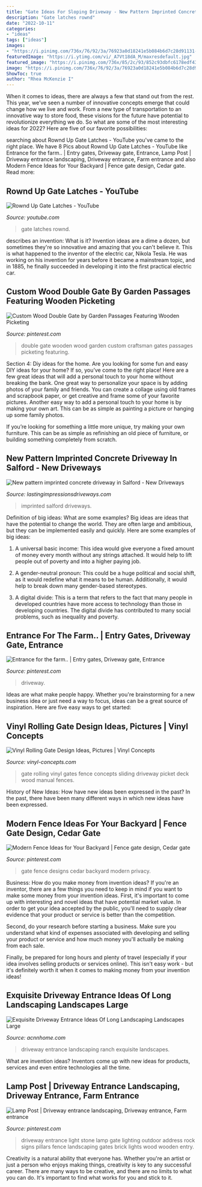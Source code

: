 ```yaml
---
title: "Gate Ideas For Sloping Driveway - New Pattern Imprinted Concrete Driveway In Salford"
description: "Gate latches rownd"
date: "2022-10-11"
categories:
- "ideas"
tags: ["ideas"]
images:
- "https://i.pinimg.com/736x/76/92/3a/76923a0d18241e5b084b6d7c28d91131--entrance.jpg"
featuredImage: "https://i.ytimg.com/vi/_A7Vt18dA_M/maxresdefault.jpg"
featured_image: "https://i.pinimg.com/736x/85/2c/93/852c93dbfc6178edf43653f1e3fae614.jpg"
image: "https://i.pinimg.com/736x/76/92/3a/76923a0d18241e5b084b6d7c28d91131--entrance.jpg"
ShowToc: true
author: "Rhea McKenzie I"
---
```



When it comes to ideas, there are always a few that stand out from the rest. This year, we’ve seen a number of innovative concepts emerge that could change how we live and work. From a new type of transportation to an innovative way to store food, these visions for the future have potential to revolutionize everything we do. So what are some of the most interesting ideas for 2022? Here are five of our favorite possibilities:

	

		
searching about Rownd Up Gate Latches - YouTube you've came to the right place. We have 8 Pics about Rownd Up Gate Latches - YouTube like Entrance for the farm.. | Entry gates, Driveway gate, Entrance, Lamp Post | Driveway entrance landscaping, Driveway entrance, Farm entrance and also Modern Fence Ideas for Your Backyard | Fence gate design, Cedar gate. Read more:
		
    
## Rownd Up Gate Latches - YouTube

<img loading=lazy src="https://i.ytimg.com/vi/_A7Vt18dA_M/maxresdefault.jpg" onerror="this.onerror=null;this.src='https://tse1.mm.bing.net/th?id=OIP.XpQZWIRcIVrzrzHMLdoWUwHaEK&amp;pid=15.1';" alt="Rownd Up Gate Latches - YouTube">

_Source: youtube.com_

>gate latches rownd. 

	

describes an invention: What is it?
Invention ideas are a dime a dozen, but sometimes they're so innovative and amazing that you can't believe it. This is what happened to the inventor of the electric car, Nikola Tesla. He was working on his invention for years before it became a mainstream topic, and in 1885, he finally succeeded in developing it into the first practical electric car.

    
## Custom Wood Double Gate By Garden Passages Featuring Wooden Picketing

<img loading=lazy src="https://i.pinimg.com/736x/55/c8/4d/55c84de43ca77feba1c4d87e26119e3a.jpg" onerror="this.onerror=null;this.src='https://tse3.mm.bing.net/th?id=OIP.NCoqCrQDLoHTs9nMoYHN1gHaJ3&amp;pid=15.1';" alt="Custom Wood Double Gate by Garden Passages Featuring Wooden Picketing">

_Source: pinterest.com_

>double gate wooden wood garden custom craftsman gates passages picketing featuring. 

	

Section 4: Diy ideas for the home.
Are you looking for some fun and easy DIY ideas for your home? If so, you’ve come to the right place! Here are a few great ideas that will add a personal touch to your home without breaking the bank.
One great way to personalize your space is by adding photos of your family and friends. You can create a collage using old frames and scrapbook paper, or get creative and frame some of your favorite pictures. Another easy way to add a personal touch to your home is by making your own art. This can be as simple as painting a picture or hanging up some family photos.

If you’re looking for something a little more unique, try making your own furniture. This can be as simple as refinishing an old piece of furniture, or building something completely from scratch.

    
## New Pattern Imprinted Concrete Driveway In Salford - New Driveways

<img loading=lazy src="https://www.lastingimpressionsdriveways.com/wp-content/uploads/2020/06/Concrete-driveway-Salford-4.jpg" onerror="this.onerror=null;this.src='https://tse2.mm.bing.net/th?id=OIP.hGbcakyL105qo9svJfa3cQHaJ4&amp;pid=15.1';" alt="New pattern imprinted concrete driveway in Salford - New Driveways">

_Source: lastingimpressionsdriveways.com_

>imprinted salford driveways. 

	

Definition of big ideas: What are some examples?
Big ideas are ideas that have the potential to change the world. They are often large and ambitious, but they can be implemented easily and quickly. Here are some examples of big ideas:
1. A universal basic income: This idea would give everyone a fixed amount of money every month without any strings attached. It would help to lift people out of poverty and into a higher paying job.

2. A gender-neutral pronoun: This could be a huge political and social shift, as it would redefine what it means to be human. Additionally, it would help to break down many gender-based stereotypes.

3. A digital divide: This is a term that refers to the fact that many people in developed countries have more access to technology than those in developing countries. The digital divide has contributed to many social problems, such as inequality and poverty.

    
## Entrance For The Farm.. | Entry Gates, Driveway Gate, Entrance

<img loading=lazy src="https://i.pinimg.com/736x/76/92/3a/76923a0d18241e5b084b6d7c28d91131--entrance.jpg" onerror="this.onerror=null;this.src='https://tse3.mm.bing.net/th?id=OIP.Ar-tVGVsi7IQrVu-iSS16AHaFk&amp;pid=15.1';" alt="Entrance for the farm.. | Entry gates, Driveway gate, Entrance">

_Source: pinterest.com_

>driveway. 

	

Ideas are what make people happy. Whether you're brainstorming for a new business idea or just need a way to focus, ideas can be a great source of inspiration. Here are five easy ways to get started: 

    
## Vinyl Rolling Gate Design Ideas, Pictures | Vinyl Concepts

<img loading=lazy src="http://vinyl-concepts.com/wp-content/uploads/2016/06/vinyl-rolling-gate-09.jpg" onerror="this.onerror=null;this.src='https://tse1.mm.bing.net/th?id=OIP.TJ8bFhL3s2JdiF_VrALxyAHaFj&amp;pid=15.1';" alt="Vinyl Rolling Gate Design Ideas, Pictures | Vinyl Concepts">

_Source: vinyl-concepts.com_

>gate rolling vinyl gates fence concepts sliding driveway picket deck wood manual fences. 

	

History of New Ideas: How have new ideas been expressed in the past?
In the past, there have been many different ways in which new ideas have been expressed.

    
## Modern Fence Ideas For Your Backyard | Fence Gate Design, Cedar Gate

<img loading=lazy src="https://i.pinimg.com/736x/10/ed/c2/10edc20eb9c03e19765e7cb030afad0e.jpg" onerror="this.onerror=null;this.src='https://tse2.mm.bing.net/th?id=OIP.pohbScz6-rH8qYQZDlufMwHaLH&amp;pid=15.1';" alt="Modern Fence Ideas for Your Backyard | Fence gate design, Cedar gate">

_Source: pinterest.com_

>gate fence designs cedar backyard modern privacy. 

	

Business: How do you make money from invention ideas?
If you're an inventor, there are a few things you need to keep in mind if you want to make some money from your invention ideas. 
First, it's important to come up with interesting and novel ideas that have potential market value. In order to get your idea accepted by the public, you'll need to supply clear evidence that your product or service is better than the competition.

Second, do your research before starting a business. Make sure you understand what kind of expenses associated with developing and selling your product or service and how much money you'll actually be making from each sale.

Finally, be prepared for long hours and plenty of travel (especially if your idea involves selling products or services online). This isn't easy work - but it's definitely worth it when it comes to making money from your invention ideas!

    
## Exquisite Driveway Entrance Ideas Of Long Landscaping Landscapes Large

<img loading=lazy src="https://www.acnnhome.com/wp-content/uploads/2019/01/exquisite-driveway-entrance-ideas-of-long-landscaping-landscapes-large-ranch-e-front-211-738x658.jpg" onerror="this.onerror=null;this.src='https://tse4.mm.bing.net/th?id=OIP.a5j6zcvoA_SvOSrSMukpBwHaGm&amp;pid=15.1';" alt="Exquisite Driveway Entrance Ideas Of Long Landscaping Landscapes Large">

_Source: acnnhome.com_

>driveway entrance landscaping ranch exquisite landscapes. 

	

What are invention ideas?
Inventors come up with new ideas for products, services and even entire technologies all the time.

    
## Lamp Post | Driveway Entrance Landscaping, Driveway Entrance, Farm Entrance

<img loading=lazy src="https://i.pinimg.com/736x/85/2c/93/852c93dbfc6178edf43653f1e3fae614.jpg" onerror="this.onerror=null;this.src='https://tse2.mm.bing.net/th?id=OIP.w6du3Xz-B3_FbDV5MMBsYQAAAA&amp;pid=15.1';" alt="Lamp Post | Driveway entrance landscaping, Driveway entrance, Farm entrance">

_Source: pinterest.com_

>driveway entrance light stone lamp gate lighting outdoor address rock signs pillars fence landscaping gates brick lights wood wooden entry. 

	

Creativity is a natural ability that everyone has. Whether you're an artist or just a person who enjoys making things, creativity is key to any successful career. There are many ways to be creative, and there are no limits to what you can do. It's important to find what works for you and stick to it.


